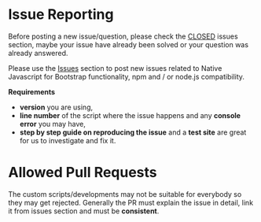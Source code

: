 # Issue Reporting
Before posting a new issue/question, please check the [CLOSED](https://github.com/thednp/bootstrap.native/issues?q=is%3Aissue+is%3Aclosed) issues section, maybe your issue have already been solved or your question was already answered.

Please use the [Issues](https://github.com/thednp/bootstrap.native/issues) section to post new issues related to Native Javascript for Bootstrap functionality, npm and / or node.js compatibility. 

**Requirements**
* **version** you are using, 
* **line number** of the script where the issue happens and any **console error** you may have,
* **step by step guide on reproducing the issue** and a **test site** are great for us to investigate and fix it.

# Allowed Pull Requests
The custom scripts/developments may not be suitable for everybody so they may get rejected. Generally the PR must explain the issue in detail, link it from issues section and must be **consistent**.